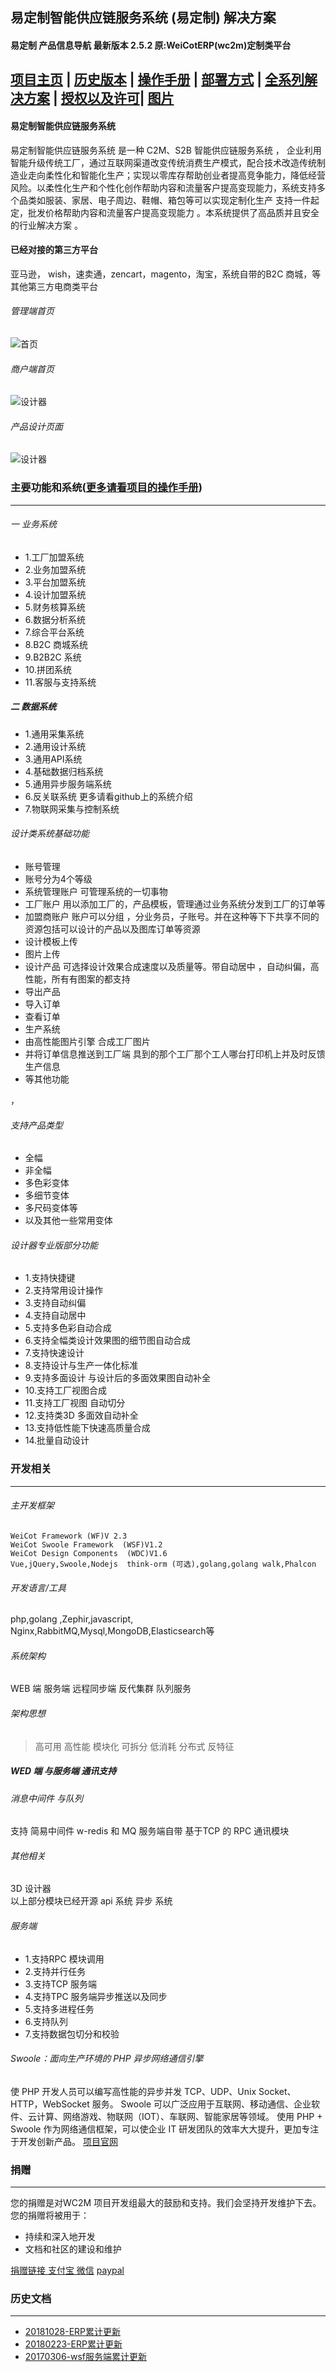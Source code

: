 ## 易定制智能供应链服务系统 (易定制) 解决方案
#### 易定制 产品信息导航 最新版本 2.5.2 原:WeiCotERP(wc2m)定制类平台
[项目主页](http://www.weicot.com/%e6%98%93%e5%ae%9a%e5%88%b6/) |
[历史版本](https://github.com/wc2m/soft-doc/blob/master/20191028-update.md) |
[操作手册](https://github.com/wc2m/soft-doc/blob/master/%E6%98%93%E5%AE%9A%E5%88%B6%E6%99%BA%E8%83%BD%E4%BE%9B%E5%BA%94%E9%93%BE%E6%9C%8D%E5%8A%A1%E7%B3%BB%E7%BB%9F(%E5%9F%BA%E7%A1%80%E7%89%88)%E7%94%A8%E6%88%B7%E6%89%8B%E5%86%8C.docx) |
[部署方式](https://github.com/wc2m/soft-doc/blob/master/%E5%9F%BA%E7%A1%80%E7%A1%AC%E4%BB%B6%E4%B8%8E%E9%83%A8%E7%BD%B2%E6%96%B9%E5%BC%8F.md) |
[全系列解决方案](https://github.com/wc2m/soft-doc/blob/master/快速定制电商平台系统性解决方案.md) |
[授权以及许可](https://github.com/wc2m/soft-doc/blob/master/%E8%BD%AF%E4%BB%B6%E6%8E%88%E6%9D%83%E4%B8%8E%E5%8D%8F%E8%AE%AE.md)|
[图片](https://github.com/wc2m/soft-doc/blob/master/%E5%8E%86%E5%8F%B2%E5%9B%BE%E5%83%8F.md)
--------
#### 易定制智能供应链服务系统  
易定制智能供应链服务系统 是一种 C2M、S2B 智能供应链服务系统 ， 企业利用智能升级传统工厂，通过互联网渠道改变传统消费生产模式，配合技术改造传统制造业走向柔性化和智能化生产；实现以零库存帮助创业者提高竞争能力，降低经营风险。以柔性化生产和个性化创作帮助内容和流量客户提高变现能力，系统支持多个品类如服装、家居、电子周边、鞋帽、箱包等可以实现定制化生产 支持一件起定，批发价格帮助内容和流量客户提高变现能力 。本系统提供了高品质并且安全的行业解决方案 。
#### 已经对接的第三方平台
亚马逊， wish，速卖通，zencart，magento，淘宝，系统自带的B2C 商城，等其他第三方电商类平台

###### 管理端首页
![首页](https://raw.githubusercontent.com/wc2m/soft-doc/master/image/mainpage201910.png)
###### 商户端首页
![设计器](https://raw.githubusercontent.com/wc2m/soft-doc/master/image/buspage201910.png)
###### 产品设计页面
![设计器](https://raw.githubusercontent.com/wc2m/soft-doc/master/image/newdesign201910.png)

### 主要功能和系统([更多请看项目的操作手册](https://github.com/wc2m/soft-doc/blob/master/20191028-update.md))
------
###### 一 业务系统
- 1.工厂加盟系统
- 2.业务加盟系统
- 3.平台加盟系统
- 4.设计加盟系统
- 5.财务核算系统
- 6.数据分析系统
- 7.综合平台系统
- 8.B2C 商城系统
- 9.B2B2C 系统
- 10.拼团系统
- 11.客服与支持系统
##### 二 数据系统
- 1.通用采集系统
- 2.通用设计系统
- 3.通用API系统
- 4.基础数据归档系统
- 5.通用异步服务端系统
- 6.反关联系统 更多请看github上的系统介绍  
- 7.物联网采集与控制系统

###### 设计类系统基础功能
- 账号管理  
- 账号分为4个等级  
- 系统管理账户  可管理系统的一切事物
- 工厂账户       用以添加工厂的，产品模板，管理通过业务系统分发到工厂的订单等   
- 加盟商账户     账户可以分组 ，分业务员，子账号。并在这种等下下共享不同的资源包括可以设计的产品以及图库订单等资源
- 设计模板上传
- 图片上传
- 设计产品 可选择设计效果合成速度以及质量等。带自动居中 ，自动纠偏，高性能，所有有图案的都支持
- 导出产品
- 导入订单
- 查看订单
- 生产系统
- 由高性能图片引擎 合成工厂图片
- 并将订单信息推送到工厂端 具到的那个工厂那个工人哪台打印机上并及时反馈生产信息
- 等其他功能

，

###### 支持产品类型
- 全幅  
- 非全幅 
- 多色彩变体 
- 多细节变体
- 多尺码变体等
- 以及其他一些常用变体

###### 设计器专业版部分功能

- 1.支持快捷键
- 2.支持常用设计操作
- 3.支持自动纠偏
- 4.支持自动居中
- 5.支持多色彩自动合成
- 6.支持全幅类设计效果图的细节图自动合成
- 7.支持快速设计
- 8.支持设计与生产一体化标准
- 9.支持多面设计 与设计后的多面效果图自动补全
- 10.支持工厂视图合成
- 11.支持工厂视图 自动切分
- 12.支持类3D 多面效自动补全
- 13.支持低性能下快速高质量合成
- 14.批量自动设计


### 开发相关
------

######  主开发框架
```
WeiCot Framework (WF)V 2.3
WeiCot Swoole Framework  (WSF)V1.2
WeiCot Design Components  (WDC)V1.6
Vue,jQuery,Swoole,Nodejs  think-orm (可选),golang,golang walk,Phalcon
```
###### 开发语言/工具
php,golang ,Zephir,javascript,
Nginx,RabbitMQ,Mysql,MongoDB,Elasticsearch等
######  系统架构
WEB 端  服务端   远程同步端   反代集群 队列服务

###### 架构思想
> 高可用 高性能 模块化 可拆分 低消耗 分布式 反特征 




##### WED 端 与服务端 通讯支持

###### 消息中间件 与队列
支持 简易中间件 w-redis  和 MQ
服务端自带 基于TCP 的 RPC 通讯模块
###### 其他相关
3D 设计器  
以上部分模块已经开源
api  系统
异步 系统

###### 服务端 

- 1.支持RPC 模块调用
- 2.支持并行任务
- 3.支持TCP 服务端
- 4.支持TPC 服务端异步推送以及同步
- 5.支持多进程任务
- 6.支持队列
- 7.支持数据包切分和校验



###### Swoole：面向生产环境的 PHP 异步网络通信引擎
使 PHP 开发人员可以编写高性能的异步并发 TCP、UDP、Unix Socket、HTTP，WebSocket 服务。
Swoole 可以广泛应用于互联网、移动通信、企业软件、云计算、网络游戏、物联网（IOT）、车联网、智能家居等领域。 
使用 PHP + Swoole 作为网络通信框架，可以使企业 IT 研发团队的效率大大提升，更加专注于开发创新产品。 
[项目官网](https://www.swoole.com/)

### 捐赠
------
您的捐赠是对WC2M 项目开发组最大的鼓励和支持。我们会坚持开发维护下去。 您的捐赠将被用于：

  - 持续和深入地开发
  - 文档和社区的建设和维护
  
[捐赠链接 支付宝 微信](http://www.weicot.com) [paypal](https://www.paypal.me/weicot)


### 历史文档
------
- [20181028-ERP累计更新](https://github.com/wc2m/soft-doc/blob/master/20181028-%E7%B4%AF%E8%AE%A1%E6%9B%B4%E6%96%B0.md) 
- [20180223-ERP累计更新](https://github.com/wc2m/soft-doc/blob/master/%E5%B7%B2%E7%BB%8F%E5%8F%91%E5%B8%83%E7%9A%84c2m%E7%89%88%E6%9C%AC.md) 
- [20170306-wsf服务端累计更新](https://github.com/wc2m/soft-doc/blob/master/%E5%B7%B2%E7%BB%8F%E5%8F%91%E5%B8%83%E7%9A%84c2m%E7%89%88%E6%9C%AC.md) 





